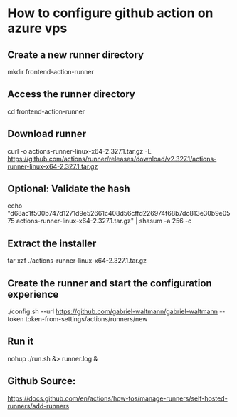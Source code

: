 # How to configure github action on azure vps

## Create a new runner directory
mkdir frontend-action-runner

## Access the runner directory
cd frontend-action-runner

## Download runner 
curl -o actions-runner-linux-x64-2.327.1.tar.gz -L https://github.com/actions/runner/releases/download/v2.327.1/actions-runner-linux-x64-2.327.1.tar.gz

## Optional: Validate the hash
echo "d68ac1f500b747d1271d9e52661c408d56cffd226974f68b7dc813e30b9e0575  actions-runner-linux-x64-2.327.1.tar.gz" | shasum -a 256 -c

## Extract the installer
tar xzf ./actions-runner-linux-x64-2.327.1.tar.gz

## Create the runner and start the configuration experience
./config.sh --url https://github.com/gabriel-waltmann/gabriel-waltmann --token token-from-settings/actions/runners/new

## Run it
nohup ./run.sh &> runner.log &

## Github Source:
https://docs.github.com/en/actions/how-tos/manage-runners/self-hosted-runners/add-runners